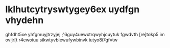 # lklhutcytryswtygey6ex uydfgn vhydehn
ghfdht5xe yhfgmuyjtrzyjej
;'6guy4uewxtrqwyhjcuytuk
fgwdvth
[re]tokp5 im ovijr[t
r4ewoiuu sikwtyvbiewufywbinvk
iutyo8i7gfvtw
